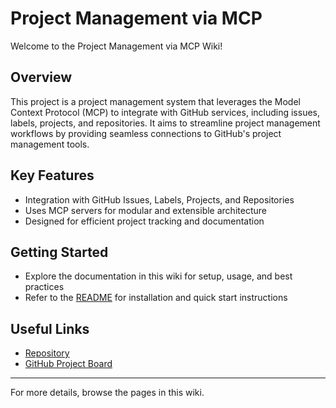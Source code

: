 # Project Management via MCP

Welcome to the Project Management via MCP Wiki!

## Overview

This project is a project management system that leverages the Model Context Protocol (MCP) to integrate with GitHub services, including issues, labels, projects, and repositories. It aims to streamline project management workflows by providing seamless connections to GitHub's project management tools.

## Key Features

- Integration with GitHub Issues, Labels, Projects, and Repositories
- Uses MCP servers for modular and extensible architecture
- Designed for efficient project tracking and documentation

## Getting Started

- Explore the documentation in this wiki for setup, usage, and best practices
- Refer to the [README](../README.md) for installation and quick start instructions

## Useful Links

- [Repository](https://github.com/namnh240795/project-management-via-mcp)
- [GitHub Project Board](https://github.com/namnh240795/project-management-via-mcp/projects)

---

For more details, browse the pages in this wiki.
